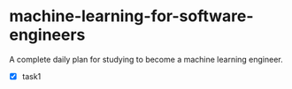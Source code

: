 # machine-learning-for-software-engineers
A complete daily plan for studying to become a machine learning engineer.

- [x] task1
